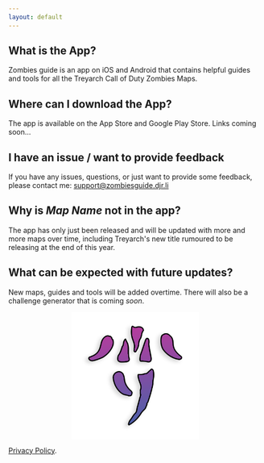 ```yaml
---
layout: default
---
```



## What is the App? 

Zombies guide is an app on iOS and Android that contains helpful guides and tools for all the Treyarch Call of Duty Zombies Maps.

## Where can I download the App?
The app is available on the App Store and Google Play Store. Links coming soon...

## I have an issue / want to provide feedback
If you have any issues, questions, or just want to provide some feedback, please contact me: <support@zombiesguide.djr.li>

## Why is *Map Name* not in the app?
The app has only just been released and will be updated with more and more maps over time, including Treyarch's new title rumoured to be releasing at the end of this year.

## What can be expected with future updates?
New maps, guides and tools will be added overtime. There will also be a challenge generator that is coming *soon*.

<img width="200" alt="logo" style="display: block; margin-left: auto; margin-right: auto; width: 50%" src="https://github.com/DannyRyman19/ZombiesGuideWebsite/blob/master/logo.png?raw=true">

[Privacy Policy](./privacy-policy.md).
